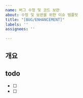```yaml
---
name: 버그 수정 및 코드 보완
about: 수정 및 보완을 위한 이슈 템플릿
title: "[BUG/ENHANCEMENT]"
labels: ''
assignees: ''

---
```


## 개요

## todo
- [ ] 
- [ ]
